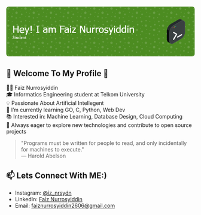 ![Header](./github-header-image.png)
## 💚 Welcome To My Profile 💚
🧑‍🎓 Faiz Nurrosyiddin  
🎓 Informatics Engineering student at Telkom University  
💡 Passionate About Artificial Intellegent  
🔭 I’m currently learning GO, C, Python, Web Dev  
📚 Interested in: Machine Learning, Database Design, Cloud Computing  
🌱 Always eager to explore new technologies and contribute to open source projects  
> "Programs must be written for people to read, and only incidentally for machines to execute."  
> — Harold Abelson
## 📫 Lets Connect With ME:)
- Instagram: [@iz_nrsydn](https://www.instagram.com/iz_nrsydn?igsh=MWw4NXgyODRiaGRoNg==)
- LinkedIn: [Faiz Nurrosyiddin](https://www.linkedin.com/in/faiz-nurrosyiddin-5ab658327?utm_source=share&utm_campaign=share_via&utm_content=profile&utm_medium=android_app)
- Email: faiznurrosyiddin2606@gmail.com
<!--
**FaizNrsydn/FaizNrsydn** is a ✨ _special_ ✨ repository because its `README.md` (this file) appears on your GitHub profile.

Here are some ideas to get you started:

- 🔭 I’m currently working on ...
- 🌱 I’m currently learning ...
- 👯 I’m looking to collaborate on ...
- 🤔 I’m looking for help with ...
- 💬 Ask me about ...
- 📫 How to reach me: ...
- 😄 Pronouns: ...
- ⚡ Fun fact: ...
-->
